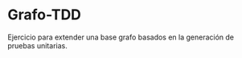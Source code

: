 Grafo-TDD
=========

Ejercicio para extender una base grafo basados en la generación de pruebas unitarias.